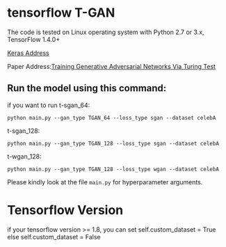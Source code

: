 tensorflow T-GAN
======================================================

The code is tested on Linux operating system with Python 2.7 or 3.x, TensorFlow 1.4.0+

[Keras Address](https://github.com/bojone/T-GANs)

Paper Address:[Training Generative Adversarial Networks Via Turing Test](https://arxiv.org/abs/1810.10948)

Run the model using this command:
-------------------------------------
if you want to run t-sgan_64:

	python main.py --gan_type TGAN_64 --loss_type sgan --dataset celebA

t-sgan_128:

    python main.py --gan_type TGAN_128 --loss_type sgan --dataset celebA
    
t-wgan_128:
    
    python main.py --gan_type TGAN_128 --loss_type wgan --dataset celebA

Please kindly look at the file `main.py` for hyperparameter arguments.

# Tensorflow Version

if your tensorflow version >= 1.8, you can set self.custom_dataset = True else self.custom_dataset = False
